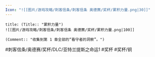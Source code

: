 ```yaml
---
Icon: "![[图片/游戏攻略/刺客信条/刺客信条 奥德赛/奖杯/累积力量.png|30]]"
---
```

```ad-common-bronze-trophy
title: (Title:: "累积力量")
![[图片/游戏攻略/刺客信条/刺客信条 奥德赛/奖杯/累积力量.png|100]]

(Comment:: "收集到第 1 章全部的“看守者的洞察”。")
```

#刺客信条/奥德赛/奖杯/DLC/亚特兰提斯之命运1 #奖杯 #奖杯/铜
